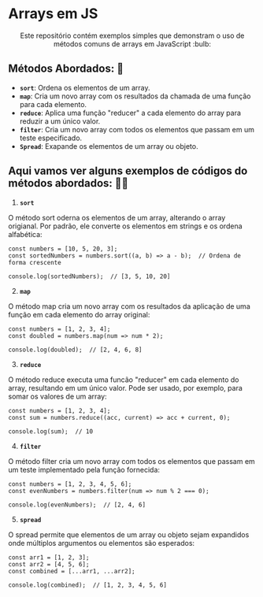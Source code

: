 # Arrays em JS 

<p align="center">Este repositório contém exemplos simples que demonstram o uso de métodos comuns de arrays em JavaScript :bulb:</p>

## Métodos Abordados: :memo:

- **`sort`**: Ordena os elementos de um array.
- **`map`**: Cria um novo array com os resultados da chamada de uma função para cada elemento.
- **`reduce`**: Aplica uma função "reducer" a cada elemento do array para reduzir a um único valor.
- **`filter`**: Cria um novo array com todos os elementos que passam em um teste especificado.
- **`Spread`**: Exapande os elementos de um array ou objeto.

## Aqui vamos ver alguns exemplos de códigos do métodos abordados: :technologist:

1. **`sort`**

O método sort oderna os elementos de um array, alterando o array origianal. Por padrão, ele converte os elementos em strings e os ordena alfabética: 

```
const numbers = [10, 5, 20, 3];
const sortedNumbers = numbers.sort((a, b) => a - b);  // Ordena de forma crescente

console.log(sortedNumbers);  // [3, 5, 10, 20]
```

2. **`map`**

O método map cria um novo array com os resultados da aplicação de uma função em cada elemento do array original: 

```
const numbers = [1, 2, 3, 4];
const doubled = numbers.map(num => num * 2);

console.log(doubled);  // [2, 4, 6, 8]
```

3. **`reduce`**

O método reduce executa uma funcão "reducer" em cada elemento do array, resultando em um único valor. Pode ser usado, por exemplo, para somar os valores de um array: 

```
const numbers = [1, 2, 3, 4];
const sum = numbers.reduce((acc, current) => acc + current, 0);

console.log(sum);  // 10
```

4. **`filter`**

O método filter cria um novo array com todos os elementos que passam em um teste implementado pela função fornecida: 

```
const numbers = [1, 2, 3, 4, 5, 6];
const evenNumbers = numbers.filter(num => num % 2 === 0);

console.log(evenNumbers);  // [2, 4, 6]
```

5. **`spread`**

O spread permite que elementos de um array ou objeto sejam expandidos onde múltiplos argumentos ou elementos são esperados: 

```
const arr1 = [1, 2, 3];
const arr2 = [4, 5, 6];
const combined = [...arr1, ...arr2];

console.log(combined);  // [1, 2, 3, 4, 5, 6]
```





